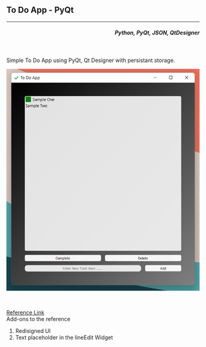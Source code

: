 <h2>To Do App - PyQt</h2>
<!-- <h3 align=right>Aarya Jha</h3> -->

---
<h5 align="right">Python, PyQt, JSON, QtDesigner</h5>
<br>
<p>Simple To Do App using PyQt, Qt Designer with persistant storage.</p>

<div align = "center">

![screenshot](./images/Sample.png)
</div>
<br>

[Reference Link](https://www.pythonguis.com/tutorials/modelview-architecture/)
<br>
Add-ons to the reference
<ol>
<li>
Redisigned UI
</li>
<li>
Text placeholder in the lineEdit Widget
</li>
</ol>